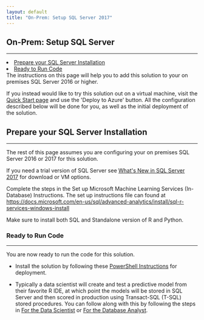 ```yaml
---
layout: default
title: "On-Prem: Setup SQL Server 2017"
---
```


## On-Prem: Setup SQL Server
--------------------------

<div class="row">
    <div class="col-md-6">
        <div class="toc">
            <li><a href="#prepare-your-sql-server-installation">Prepare your SQL Server  Installation</a></li>
            <li><a href="#ready-to-run-code">Ready to Run Code</a></li>
        </div>
    </div>
    <div class="col-md-6">
        The instructions on this page will help you to add this solution to your on premises SQL Server 2016 or higher.  
        <p>
        If you instead would like to try this solution out on a virtual machine, visit the <a href="quick.html">Quick Start page</a> and use the 'Deploy to Azure' button. All the configuration described below will be done for you, as well as the initial deployment of the solution. </p>
    </div>
</div>

## Prepare your SQL Server Installation
-------------------------------------------

The rest of this page assumes you are configuring your on premises SQL Server 2016 or 2017 for this solution.

If you need a trial version of SQL Server see [What's New in SQL Server 2017](https://docs.microsoft.com/en-us/sql/sql-server/what-s-new-in-sql-server-2017) for download or VM options. 

Complete the steps in the Set up Microsoft Machine Learning Services (In-Database) Instructions. The set up instructions file can found at  <a href="https://docs.microsoft.com/en-us/sql/advanced-analytics/install/sql-r-services-windows-install" target="_blank">https://docs.microsoft.com/en-us/sql/advanced-analytics/install/sql-r-services-windows-install</a>

Make sure to install both SQL and Standalone version of R and Python.


### Ready to Run Code 
---------------------

You are now ready to run the code for this solution.  

* Install the solution by following these <a href="Powershell_Instructions.html">PowerShell Instructions</a> for deployment.

* Typically a data scientist will create and test a predictive model from their favorite R IDE, at which point the models will be stored in SQL Server and then scored in production using Transact-SQL (T-SQL) stored procedures. 
You can follow along with this by following the steps in [For the Data Scientist](data-scientist.html) or [For the Database Analyst](dba.html).


	
